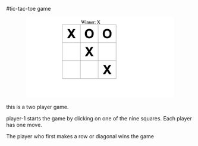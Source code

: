 #tic-tac-toe game

<p align='center' >
<img src='./src/assets/Screenshot 2016-09-20 at 11.07.03 in the morning.png' width='400'>
<p>this is a two player game.</p>
<p>player-1 starts the game by clicking on one of the nine squares.
Each player has one move.</p>
<p>The player who first makes a row or diagonal wins the game</p>
